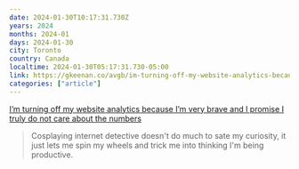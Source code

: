 ```yaml
---
date: 2024-01-30T10:17:31.730Z
years: 2024
months: 2024-01
days: 2024-01-30
city: Toronto
country: Canada
localtime: 2024-01-30T05:17:31.730-05:00
link: https://gkeenan.co/avgb/im-turning-off-my-website-analytics-because-im-very-brave-and-i-promise-i-truly-do-not-care-about-the-numbers
categories: ["article"]
---
```

[I’m turning off my website analytics because I’m very brave and I promise I truly do not care about the numbers](https://gkeenan.co/avgb/im-turning-off-my-website-analytics-because-im-very-brave-and-i-promise-i-truly-do-not-care-about-the-numbers)

> Cosplaying internet detective doesn't do much to sate my curiosity, it just lets me spin my wheels and trick me into thinking I'm being productive.
